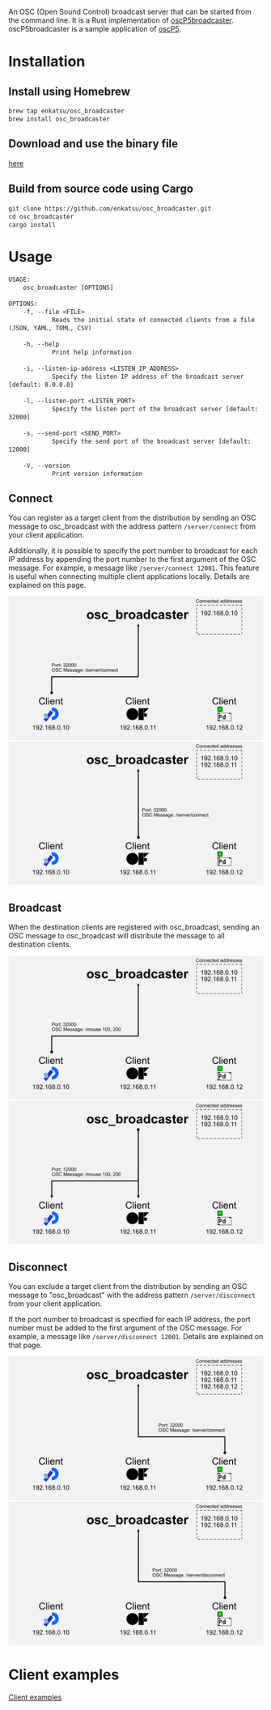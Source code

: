 An OSC (Open Sound Control) broadcast server that can be started from the command line.
It is a Rust implementation of [oscP5broadcaster](https://sojamo.de/libraries/oscP5/examples/oscP5broadcaster/oscP5broadcaster.pde).
oscP5broadcaster is a sample application of [oscP5](https://sojamo.de/libraries/oscP5/).

# Installation

## Install using Homebrew

```shell
brew tap enkatsu/osc_broadcaster
brew install osc_broadcaster
```

## Download and use the binary file

[here](https://github.com/enkatsu/osc_broadcaster/releases)

## Build from source code using Cargo

```shell
git clone https://github.com/enkatsu/osc_broadcaster.git
cd osc_broadcaster
cargo install
```

# Usage

```
USAGE:
    osc_broadcaster [OPTIONS]

OPTIONS:
    -f, --file <FILE>
            Reads the initial state of connected clients from a file (JSON, YAML, TOML, CSV)

    -h, --help
            Print help information

    -i, --listen-ip-address <LISTEN_IP_ADDRESS>
            Specify the listen IP address of the broadcast server [default: 0.0.0.0]

    -l, --listen-port <LISTEN_PORT>
            Specify the listen port of the broadcast server [default: 32000]

    -s, --send-port <SEND_PORT>
            Specify the send port of the broadcast server [default: 12000]

    -V, --version
            Print version information
```

## Connect

You can register as a target client from the distribution by sending an OSC message to osc_broadcast with the address pattern `/server/connect` from your client application.

Additionally, it is possible to specify the port number to broadcast for each IP address by appending the port number to the first argument of the OSC message.
For example, a message like `/server/connect 12001`.
This feature is useful when connecting multiple client applications locally.
Details are explained on this page.

![](image/figure/1.png)
![](image/figure/2.png)

## Broadcast

When the destination clients are registered with osc_broadcast, sending an OSC message to osc_broadcast will distribute the message to all destination clients.

![](image/figure/3.png)
![](image/figure/4.png)

## Disconnect

You can exclude a target client from the distribution by sending an OSC message to "osc_broadcast" with the address pattern `/server/disconnect` from your client application.

If the port number to broadcast is specified for each IP address,
the port number must be added to the first argument of the OSC message.
For example, a message like `/server/disconnect 12001`.
Details are explained on that page.

![](image/figure/5.png)
![](image/figure/8.png)

# Client examples

[Client examples](./client_examples)
